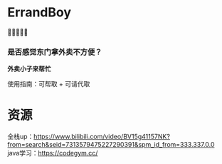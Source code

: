# ErrandBoy

👴👴👴👴👴

### 是否感觉东门拿外卖不方便？

**外卖小子来帮忙**


使用指南：可帮取 + 可请代取

# 资源
全栈up：https://www.bilibili.com/video/BV15g41157NK?from=search&seid=7313579475227290391&spm_id_from=333.337.0.0
</br>
java学习：https://codegym.cc/
